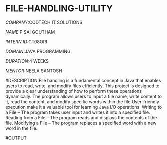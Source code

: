 # FILE-HANDLING-UTILITY

*COMPANY*:CODTECH IT SOLUTIONS

*NAME*:P SAI GOUTHAM

*INTERN ID*:CT08ORI

*DOMAIN*:JAVA PROGRAMMING

*DURATION*:4 WEEKS

*MENTOR*:NEELA SANTOSH

#DESCRIPTION:File handling is a fundamental concept in Java that enables users to read, write, and modify files efficiently. This project is designed to provide a clear understanding of how to perform these operations dynamically. The program allows users to input a file name, write content to it, read the content, and modify specific words within the file.User-friendly execution make it a valuable tool for learning Java I/O operations.
Writing to a File – The program takes user input and writes it into a specified file.
Reading from a File – The program reads and displays the contents of the file.
Modifying a File – The program replaces a specified word with a new word in the file.

#OUTPUT:

